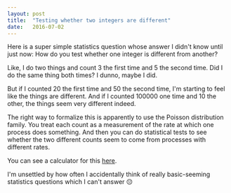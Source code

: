```yaml
---
layout: post
title:  "Testing whether two integers are different"
date:   2016-07-02
---
```


Here is a super simple statistics question whose answer I didn't know until just now: How do you test whether one integer is different from another?

Like, I do two things and count 3 the first time and 5 the second time. Did I do the same thing both times? I dunno, maybe I did.

But if I counted 20 the first time and 50 the second time, I'm starting to feel like the things are different. And if I counted 100000 one time and 10 the other, the things seem very different indeed.

The right way to formalize this is apparently to use the Poisson distribution family. You treat each count as a measurement of the rate at which one process does something. And then you can do statistical tests to see whether the two different counts seem to come from processes with different rates.

You can see a calculator for this [here](http://www.evanmiller.org/ab-testing/poisson-means.html).

I'm unsettled by how often I accidentally think of really basic-seeming statistics questions which I can't answer :pensive:
